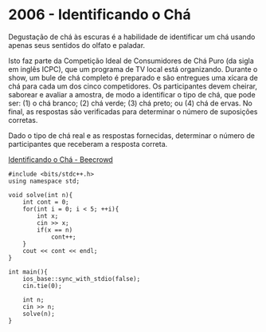 # 2006 - Identificando o Chá

Degustação de chá às escuras é a habilidade de identificar um chá usando apenas seus sentidos do olfato e paladar.

Isto faz parte da Competição Ideal de Consumidores de Chá Puro (da sigla em inglês ICPC), que um programa de TV local está organizando. Durante o show, um bule de chá completo é preparado e são entregues uma xícara de chá para cada um dos cinco competidores. Os participantes devem cheirar, saborear e avaliar a amostra, de modo a identificar o tipo de chá, que pode ser: (1) o chá branco; (2) chá verde; (3) chá preto; ou (4) chá de ervas. No final, as respostas são verificadas para determinar o número de suposições corretas.

Dado o tipo de chá real e as respostas fornecidas, determinar o número de participantes que receberam a resposta correta.

[Identificando o Chá - Beecrowd](https://www.beecrowd.com.br/judge/pt/runs/code/37124206)

```
#include <bits/stdc++.h>
using namespace std;

void solve(int n){
	int cont = 0;
	for(int i = 0; i < 5; ++i){
		int x;
		cin >> x;
		if(x == n)
			cont++;
	}
	cout << cont << endl;
}
	
int main(){ 
	ios_base::sync_with_stdio(false);
    cin.tie(0);
	
	int n;
	cin >> n;
	solve(n);
}
```